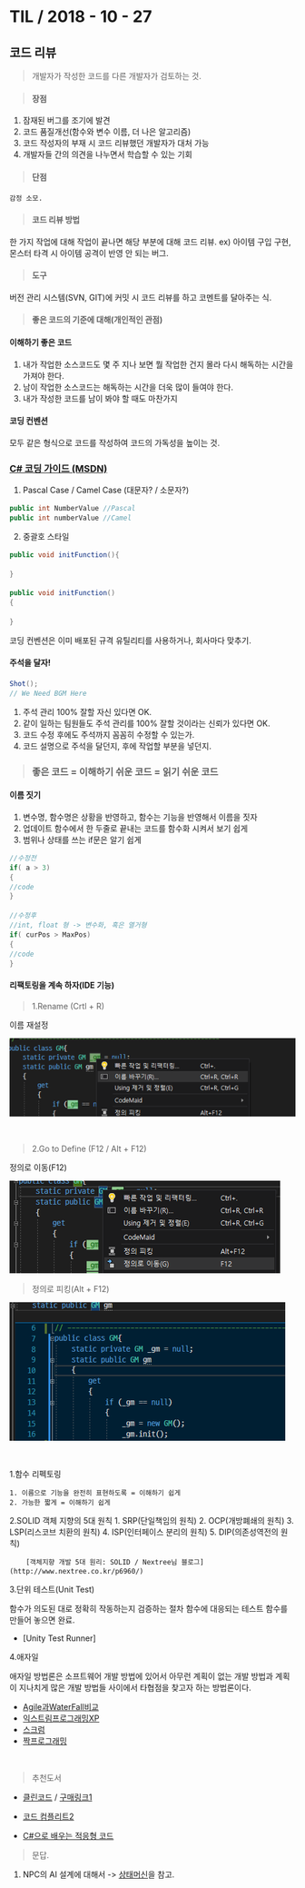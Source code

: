 # TIL / 2018 - 10 - 27 
## 코드 리뷰 
> 개발자가 작성한 코드를 다른 개발자가 검토하는 것. 

> #### 장점 

1. 잠재된 버그를 조기에 발견 
2. 코드 품질개선(함수와 변수 이름, 더 나은 알고리즘) 
3. 코드 작성자의 부재 시 코드 리뷰했던 개발자가 대처 가능 
4. 개발자들 간의 의견을 나누면서 학습할 수 있는 기회 

> #### 단점 

``감정 소모.`` 

> #### 코드 리뷰 방법 
한 가지 작업에 대해 작업이 끝나면 해당 부분에 대해 코드 리뷰. 
ex) 아이템 구입 구현, 몬스터 타격 시 아이템 공격이 반영 안 되는 버그. 

> #### 도구 
버전 관리 시스템(SVN, GIT)에 커밋 시 코드 리뷰를 하고 코멘트를 달아주는 식. 

> #### 좋은 코드의 기준에 대해(개인적인 관점) 

#### 이해하기 좋은 코드 
1. 내가 작업한 소스코드도 몇 주 지나 보면 뭘 작업한 건지 몰라 다시 해독하는 시간을 가져야 한다. 
2. 남이 작업한 소스코드는 해독하는 시간을 더욱 많이 들여야 한다. 
3. 내가 작성한 코드를 남이 봐야 할 때도 마찬가지 

#### 코딩 컨벤션 
모두 같은 형식으로 코드를 작성하여 코드의 가독성을 높이는 것. 

### [C# 코딩 가이드 (MSDN)](http://swconsulting.tistory.com/46) 

1. Pascal Case / Camel Case (대문자? / 소문자?) 

```cs 
public int NumberValue //Pascal 
public int numberValue //Camel 
``` 

2. 중괄호 스타일 

```cs 
public void initFunction(){ 

} 

public void initFunction() 
{ 

} 
``` 

코딩 컨벤션은 이미 배포된 규격 유틸리티를 사용하거나, 회사마다 맞추기. 

#### 주석을 달자! 

```cs
Shot();
// We Need BGM Here
```
1. 주석 관리 100% 잘할 자신 있다면 OK. 
2. 같이 일하는 팀원들도 주석 관리를 100% 잘할 것이라는 신뢰가 있다면 OK. 
3. 코드 수정 후에도 주석까지 꼼꼼히 수정할 수 있는가. 
4. 코드 설명으로 주석을 달던지, 후에 작업할 부분을 넣던지. 

> ### 좋은 코드 = 이해하기 쉬운 코드 = 읽기 쉬운 코드 

#### 이름 짓기 
1. 변수명, 함수명은 상황을 반영하고, 함수는 기능을 반영해서 이름을 짓자 
2. 업데이트 함수에서 한 두줄로 끝내는 코드를 함수화 시켜서 보기 쉽게 
3. 범위나 상태를 쓰는 if문은 알기 쉽게 

```cs 
//수정전 
if( a > 3) 
{ 
//code 
} 

//수정후
//int, float 형 -> 변수화, 혹은 열거형
if( curPos > MaxPos)
{
//code
}
```

#### 리팩토링을 계속 하자(IDE 기능)

> 1.Rename (Crtl + R)

이름 재설정

![](2018-11-20-14-34-08.png)

<br>

> 2.Go to Define (F12 / Alt + F12)

정의로 이동(F12)

![](2018-11-20-14-35-30.png)

> 정의로 피킹(Alt + F12)

![](2018-11-20-14-36-44.png)

<br>

1.함수 리펙토링

    1. 이름으로 기능을 완전히 표현하도록 = 이해하기 쉽게
    2. 가능한 짧게 = 이해하기 쉽게

2.SOLID 객체 지향의 5대 원칙
    1. SRP(단일책임의 원칙)
    2. OCP(개방폐쇄의 원칙)
    3. LSP(리스코브 치환의 원칙)
    4. ISP(인터페이스 분리의 원칙)
    5. DIP(의존성역전의 원칙)

        [객체지향 개발 5대 원리: SOLID / Nextree님 블로그](http://www.nextree.co.kr/p6960/)

3.단위 테스트(Unit Test)

함수가 의도된 대로 정확히 작동하는지 검증하는 절차
함수에 대응되는 테스트 함수를 만들어 놓으면 완료.

* [Unity Test Runner]

4.애자일

애자일 방법론은 소프트웨어 개발 방법에 있어서 아무런 계획이 없는 개발 방법과 계획이 지나치게 많은 개발 방법들 사이에서 타협점을 찾고자 하는 방법론이다.

* [Agile과WaterFall비교]
* [익스트림프로그래밍XP]
* [스크럼]
* [짝프로그래밍]


[짝프로그래밍]:(https://gmlwjd9405.github.io/2018/07/02/agile-pair-programming.html)

[스크럼]:
(https://brunch.co.kr/@insuk/13)

[Agile과WaterFall비교]:(https://hiseon.me/2018/06/29/agile-vs-waterfall/)
 
[익스트림프로그래밍XP]:(http://brownbears.tistory.com/322)
<br>

> 추천도서 

* [클린코드] / [구매링크1]

* [코드 컴플리트2] 

* [C#으로 배우는 적응형 코드]

[클린코드]:(https://medium.com/@joongwon/%ED%81%B4%EB%A6%B0-%EC%BD%94%EB%93%9C%EC%99%80-%EC%86%8C%ED%94%84%ED%8A%B8%EC%9B%A8%EC%96%B4-%EC%9E%A5%EC%9D%B8-%EC%A0%95%EC%8B%A0-59b4d8d143ed)

[구매링크1]:(http://www.yes24.co.kr/24/goods/11681152)

[코드 컴플리트2]:http://www.yes24.com/24/goods/44130507

[C#으로 배우는 적응형 코드]:http://www.yes24.com/24/goods/23127357

> 문답.
1. NPC의 AI 설계에 대해서 ->
[상태머신]을 참고.

[상태머신]:(http://rapapa.net/?p=3211)

